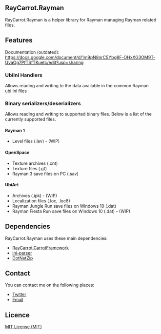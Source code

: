 ## RayCarrot.Rayman
RayCarrot.Rayman is a helper library for Rayman managing Rayman related files.

## Features
Documentation (outdated): https://docs.google.com/document/d/1m9pN8nrC5Ybg8F-OHxXG3OM9T-UyaOg7PfTSfTKuetc/edit?usp=sharing

### UbiIni Handlers
Allows reading and writing to the data available in the common Rayman ubi.ini files

### Binary serializers/deserializers
Allows reading and writing to supported binary files. Below is a list of the currently supported files.

#### Rayman 1
* Level files (.lev) - (WIP)

#### OpenSpace
* Texture archives (.cnt)
* Texture files (.gf)
* Rayman 3 save files on PC (.sav)

#### UbiArt
* Archives (.ipk) - (WIP)
* Localization files (.loc, .loc8)
* Rayman Jungle Run save files on Windows 10 (.dat)
* Rayman Fiesta Run save files on Windows 10 (.dat) - (WIP)

## Dependencies
RayCarrot.Rayman uses these main dependencies:

- [RayCarrot.CarrotFramework](https://github.com/RayCarrot/Carrot-Framework)
- [ini-parser](https://github.com/rickyah/ini-parser)
- [DotNetZip](https://github.com/haf/DotNetZip.Semverd)

## Contact
You can contact me on the following places:

- [Twitter](https://twitter.com/RayCarrot)
- [Email](mailto:RayCarrotMaster@gmail.com)

## Licence

[MIT License (MIT)](./LICENSE)
